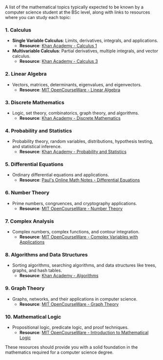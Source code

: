 A list of the mathematical topics typically expected to be known by a computer science student at the BSc level, along with links to resources where you can study each topic:

### 1. **Calculus**
   - **Single Variable Calculus**: Limits, derivatives, integrals, and applications.
     - **Resource**: [Khan Academy - Calculus 1](https://www.khanacademy.org/math/calculus-1)
   - **Multivariable Calculus**: Partial derivatives, multiple integrals, and vector calculus.
     - **Resource**: [Khan Academy - Calculus 3](https://www.khanacademy.org/math/multivariable-calculus)

### 2. **Linear Algebra**
   - Vectors, matrices, determinants, eigenvalues, and eigenvectors.
     - **Resource**: [MIT OpenCourseWare - Linear Algebra](https://ocw.mit.edu/courses/mathematics/18-06-linear-algebra-spring-2010/)

### 3. **Discrete Mathematics**
   - Logic, set theory, combinatorics, graph theory, and algorithms.
     - **Resource**: [Khan Academy - Discrete Mathematics](https://www.khanacademy.org/computing/computer-science/discrete-math)

### 4. **Probability and Statistics**
   - Probability theory, random variables, distributions, hypothesis testing, and statistical inference.
     - **Resource**: [Khan Academy - Probability and Statistics](https://www.khanacademy.org/math/statistics-probability)

### 5. **Differential Equations**
   - Ordinary differential equations and applications.
     - **Resource**: [Paul's Online Math Notes - Differential Equations](http://tutorial.math.lamar.edu/Classes/DE/DE.aspx)

### 6. **Number Theory**
   - Prime numbers, congruences, and cryptography applications.
     - **Resource**: [MIT OpenCourseWare - Number Theory](https://ocw.mit.edu/courses/mathematics/18-781-theory-of-numbers-fall-2012/)

### 7. **Complex Analysis**
   - Complex numbers, complex functions, and contour integration.
     - **Resource**: [MIT OpenCourseWare - Complex Variables with Applications](https://ocw.mit.edu/courses/mathematics/18-04-complex-variables-with-applications-fall-1999/)

### 8. **Algorithms and Data Structures**
   - Sorting algorithms, searching algorithms, and data structures like trees, graphs, and hash tables.
     - **Resource**: [Khan Academy - Algorithms](https://www.khanacademy.org/computing/computer-science/algorithms)

### 9. **Graph Theory**
   - Graphs, networks, and their applications in computer science.
     - **Resource**: [MIT OpenCourseWare - Graph Theory](https://ocw.mit.edu/courses/electrical-engineering-and-computer-science/6-042j-mathematics-for-computer-science-fall-2005/)

### 10. **Mathematical Logic**
   - Propositional logic, predicate logic, and proof techniques.
     - **Resource**: [MIT OpenCourseWare - Introduction to Mathematical Logic](https://ocw.mit.edu/courses/mathematics/18-062j-mathematics-for-computer-science-fall-2005/)

These resources should provide you with a solid foundation in the mathematics required for a computer science degree.